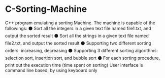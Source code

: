 # C-Sorting-Machine
C++ program emulating a sorting Machine. The machine is capable of the followings:
⚫ Sort all the integers in a given text file named file1.txt, and output the sorted result
⚫ Sort all the strings in a given text file named file2.txt, and output the sorted result
⚫ Supporting two different sorting orders: increasing, decreasing
⚫ Supporting 3 different sorting algorithms: selection sort, insertion sort, and bubble sort
⚫ For each sorting procedure, print out the execution time (time spent on sorting)
User interface is command line based, by using keyboard only
